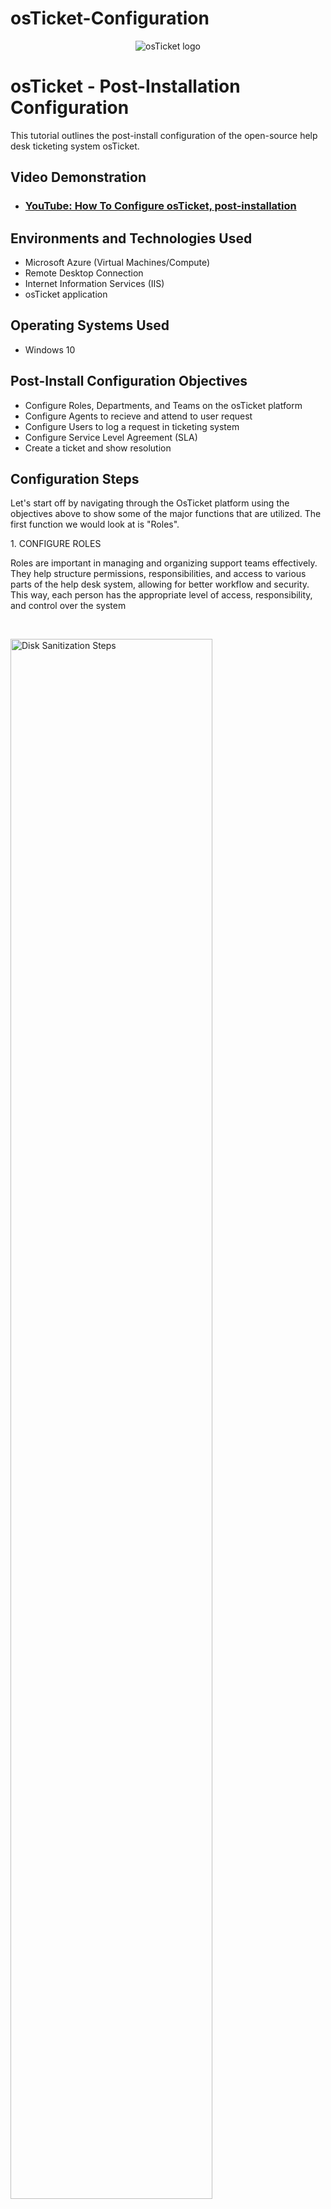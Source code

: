 # osTicket-Configuration
<p align="center">
<img src="https://i.imgur.com/Clzj7Xs.png" alt="osTicket logo"/>
</p>

<h1>osTicket - Post-Installation Configuration</h1>
This tutorial outlines the post-install configuration of the open-source help desk ticketing system osTicket.<br />


<h2>Video Demonstration</h2>

- ### [YouTube: How To Configure osTicket, post-installation](https://www.youtube.com)

<h2>Environments and Technologies Used</h2>

- Microsoft Azure (Virtual Machines/Compute)
- Remote Desktop Connection
- Internet Information Services (IIS)
- osTicket application

<h2>Operating Systems Used </h2>

- Windows 10</b>

<h2>Post-Install Configuration Objectives</h2>

- Configure Roles, Departments, and Teams on the osTicket platform
- Configure Agents to recieve and attend to user request
- Configure Users to log a request in ticketing system
- Configure Service Level Agreement (SLA) 
- Create a ticket and show resolution

<h2>Configuration Steps</h2>
<p>
Let's start off by navigating through the OsTicket platform using the objectives above to show some of the major functions that are utilized. The first function we would look at is "Roles".
</p>
<p>
1. CONFIGURE ROLES
  
Roles are important in managing and organizing support teams effectively. They help structure permissions, responsibilities, and access to various parts of the help desk system, allowing for better workflow and security. This way, each person has the appropriate level of access, responsibility, and control over the system
</p>
<br />

<p>
<img src="https://i.imgur.com/U468XX0.png" height="80%" width="80%" alt="Disk Sanitization Steps"/>
</p>
<p>
To create a Role, navigate to the "Admin Panel" tab at the top right corner, go on to click on "Agents" > "Roles" > "Add New Role"
We'll call the role we are creating "Supreme User"
</p>
<br />

<p>
<img src="https://i.imgur.com/MjIH0Ge.png" height="80%" width="80%" alt="Disk Sanitization Steps"/>
</p>
<p>
Navigate to "Tickets" and "Tasks" tab. For the purpose of having seamless explaination of osTicket usage, I'll assign all permissions to the role being created. (NOTE: This is not standard practice, except it is required by the organisational policies). Once that is done, click "Add role" to create the role
</p>
<br />

<p>
2. CONFIGURE DEPARTMENTS

The department to be created is the SysAdmin department. This department is responsible for managing and maintaining the IT infrastructure for an organization. They set up and maintain servers, set up and maintain user accounts, monitor cybersecurity threats, respond to IT issues and troubleshoot system problems
</p>
<br />
<p>
<img src="https://i.imgur.com/VIIrPwA.png" height="80%" width="80%" alt="Disk Sanitization Steps"/>
</p>

<p>
To create a Department, navigate to "Departments" > "Add New Department"
</p>
<br />

<p>
<img src="https://i.imgur.com/Df7TECp.png" height="80%" width="80%" alt="Disk Sanitization Steps"/>
</p>
<p>
Under settings, click on the "Parent" drop down, to select the Top-Level Department. We will select "Support" since they have a support function as apart of their role
</p>
<br />

<p>
3. CONFIGURE TEAMS
  
Teams play a crucial role in organizing and managing ticket assignments efficiently within an organization. Teams allow multiple agents work together on tickets thereby reducing bottlenecks and ensuring faster ticket resolution. Utilizing Teams allow controlled access to tickets based on expertise and responsibility.

 The "Online Banking" team will be created.
</p>
<br />

<p>
<img src="https://i.imgur.com/faSMLLg.png" height="80%" width="80%" alt="Disk Sanitization Steps"/>
</p>
<p>
To create a Team, navigate to "Teams" > "Add New Team"
</p>
<br />

<p>
<img src="https://i.imgur.com/tWk1kCg.png" height="80%" width="80%" alt="Disk Sanitization Steps"/>
</p>
<p>
After typing in the name, you can navigate to the "Members" tab where you can assign Agents to the team as needed. Since we haven't created any Agent, we'll move on to the next step to do just that
</p>
<br />

<p>
4. CONFIGURE AGENTS

Agents are employees responsible for handling and resolving tickets. They are the first point of contact who interact with customers or end-users to provide support.

Two (2) agents will be created: Jane Doe(Sysadmin) and John Doe(Support). 
</p>
<br />

<p>
<img src="https://i.imgur.com/jRHPR2G.png" height="80%" width="80%" alt="Disk Sanitization Steps"/>
</p>
<p>
To create a New Agent, click on the "Agents" tab, and go on to click on "Add New Agent"
</p>
<br />

<p>
<img src="https://i.imgur.com/5a7Q0aO.png" height="80%" width="80%" alt="Disk Sanitization Steps"/>
</p>

<p>
Fill in the name, email address and username. Click on the "set Password" tab which would open up another dialog box as seen above. Uncheck the box "Send the agent a password reset" to enable you input a password
</p>
<br />

<p>
<img src="https://i.imgur.com/dLIXI2Q.png" height="80%" width="80%" alt="Disk Sanitization Steps"/>
</p>

<p>  
Under "Access", Jane would be placed in the Support/SysAdmin Department and would be assigned the "Supreme Admin" role. Moving on to the "Teams" section, Jane would be placed in the "Online Banking" team as seen above. Don't forget to click the "Add" button before you create the agent
</p>
<br />

<p>
Follow the same process to create the second agent - John and he would be placed in the "Support" Department. He would be assigned a "view only" role and He won't be assigned any team 
</p>
<br />


<p>
5. CONFIGURE USERS

Users are individuals who submit support tickets to request assistance. Users can be customers, employees, or anyone needing help from the support team.
</p>
<br />

<p>
<img src="https://i.imgur.com/lxg7qK0.png" height="80%" width="80%" alt="Disk Sanitization Steps"/>
</p>

<p>
To configure a user, navigate to the "Agent Panel(top right corner)" > "Users" > "Add New user" > We'll add a user named Karen. When the panel opens, add the user's name and the other details needed
</p>
<br />

<p>
5. CONFIGURE SLAs

SLAs (Service Level Agreements) are formal agreements between a service provider and a customer that define the expected level of service. They typically include:

Service Scope(What services are covered), Performance Metrics(Key indicators like uptime, response time, and resolution time), Responsibilities(What each party (provider and customer) is accountable for)
</p>
<br />

<p>
<img src="https://i.imgur.com/qKGRE5x.png" height="80%" width="80%" alt="Disk Sanitization Steps"/>
</p>

<p>
To configure a Service Level Agreement, navigate to the "Admin Panel(top right corner)" > "Manage" > "SLA" >  "Add New SLA Plan". We'll add add three (3) SLAs: <br />
●	Sev-A (Grace Period: 1 hour, Schedule: 24/7) <br />
●	Sev-B (Grace Period: 4 hours, Schedule: 24/7) <br />
●	Sev-C (Grace Period: 8 hours, Business Hours)
</p>
<br />

<p>
<img src="https://i.imgur.com/wYtYmMT.png" height="80%" width="80%" alt="Disk Sanitization Steps"/>
</p>

<p>
FOr Sev-A, the grace period and schedule are inputed as seens in the image. The grace period is the additional time, in hours, before a ticket assigned to this SLA becomes overdue if not closed within the specified time frame while the schedule determines the operating hours during which the SLA countdown is active
</p>
<br />

